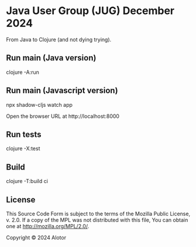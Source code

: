 # Java User Group (JUG) December 2024

From Java to Clojure (and not dying trying).

## Run main (Java version)

clojure -A:run

## Run main (Javascript version)

npx shadow-cljs watch app

Open the browser URL at http://localhost:8000

## Run tests

clojure -X:test

## Build

clojure -T:build ci

## License

This Source Code Form is subject to the terms of the Mozilla Public
License, v. 2.0. If a copy of the MPL was not distributed with this
file, You can obtain one at http://mozilla.org/MPL/2.0/.

Copyright © 2024 Alotor

